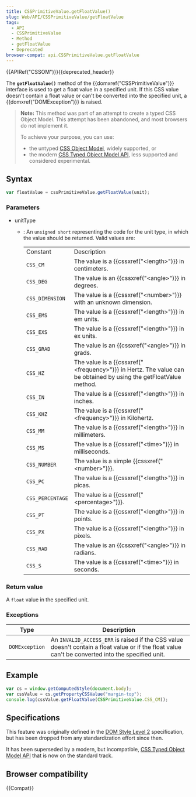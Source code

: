 ```yaml
---
title: CSSPrimitiveValue.getFloatValue()
slug: Web/API/CSSPrimitiveValue/getFloatValue
tags:
  - API
  - CSSPrimitiveValue
  - Method
  - getFloatValue
  - Deprecated
browser-compat: api.CSSPrimitiveValue.getFloatValue
---
```

{{APIRef("CSSOM")}}{{deprecated_header}}

The **`getFloatValue()`** method of the
{{domxref("CSSPrimitiveValue")}} interface is used to get a float value in a specified
unit. If this CSS value doesn't contain a float value or can't be converted into the
specified unit, a {{domxref("DOMException")}} is raised.

> **Note:** This method was part of an attempt to create a typed CSS Object Model. This attempt has been abandoned, and most browsers do
> not implement it.
>
> To achieve your purpose, you can use:
>
> - the untyped [CSS Object Model](/en-US/docs/Web/API/CSS_Object_Model), widely supported, or
> - the modern [CSS Typed Object Model API](/en-US/docs/Web/API/CSS_Typed_OM_API), less supported and considered experimental.

## Syntax

```js
var floatValue = cssPrimitiveValue.getFloatValue(unit);
```

### Parameters

- unitType

  - : An `unsigned short` representing the code for the unit type, in which the
    value should be returned. Valid values are:

    <table class="standard-table">
      <tbody>
        <tr>
          <td class="header">Constant</td>
          <td class="header">Description</td>
        </tr>
        <tr>
          <td><code>CSS_CM</code></td>
          <td>
            The value is a {{cssxref("&lt;length&gt;")}} in centimeters.
          </td>
        </tr>
        <tr>
          <td><code>CSS_DEG</code></td>
          <td>The value is an {{cssxref("&lt;angle&gt;")}} in degrees.</td>
        </tr>
        <tr>
          <td><code>CSS_DIMENSION</code></td>
          <td>
            The value is a {{cssxref("&lt;number&gt;")}} with an unknown
            dimension.
          </td>
        </tr>
        <tr>
          <td><code>CSS_EMS</code></td>
          <td>
            The value is a {{cssxref("&lt;length&gt;")}} in em units.
          </td>
        </tr>
        <tr>
          <td><code>CSS_EXS</code></td>
          <td>
            The value is a {{cssxref("&lt;length&gt;")}} in ex units.
          </td>
        </tr>
        <tr>
          <td><code>CSS_GRAD</code></td>
          <td>The value is an {{cssxref("&lt;angle&gt;")}} in grads.</td>
        </tr>
        <tr>
          <td><code>CSS_HZ</code></td>
          <td>
            The value is a {{cssxref("&lt;frequency&gt;")}} in Hertz.
            The value can be obtained by using the getFloatValue method.
          </td>
        </tr>
        <tr>
          <td><code>CSS_IN</code></td>
          <td>
            The value is a {{cssxref("&lt;length&gt;")}} in inches.
          </td>
        </tr>
        <tr>
          <td><code>CSS_KHZ</code></td>
          <td>
            The value is a {{cssxref("&lt;frequency&gt;")}} in
            Kilohertz.
          </td>
        </tr>
        <tr>
          <td><code>CSS_MM</code></td>
          <td>
            The value is a {{cssxref("&lt;length&gt;")}} in millimeters.
          </td>
        </tr>
        <tr>
          <td><code>CSS_MS</code></td>
          <td>
            The value is a {{cssxref("&lt;time&gt;")}} in milliseconds.
          </td>
        </tr>
        <tr>
          <td><code>CSS_NUMBER</code></td>
          <td>The value is a simple {{cssxref("&lt;number&gt;")}}.</td>
        </tr>
        <tr>
          <td><code>CSS_PC</code></td>
          <td>The value is a {{cssxref("&lt;length&gt;")}} in picas.</td>
        </tr>
        <tr>
          <td><code>CSS_PERCENTAGE</code></td>
          <td>The value is a {{cssxref("&lt;percentage&gt;")}}.</td>
        </tr>
        <tr>
          <td><code>CSS_PT</code></td>
          <td>
            The value is a {{cssxref("&lt;length&gt;")}} in points.
          </td>
        </tr>
        <tr>
          <td><code>CSS_PX</code></td>
          <td>
            The value is a {{cssxref("&lt;length&gt;")}} in pixels.
          </td>
        </tr>
        <tr>
          <td><code>CSS_RAD</code></td>
          <td>The value is an {{cssxref("&lt;angle&gt;")}} in radians.</td>
        </tr>
        <tr>
          <td><code>CSS_S</code></td>
          <td>The value is a {{cssxref("&lt;time&gt;")}} in seconds.</td>
        </tr>
      </tbody>
    </table>

### Return value

A `float` value in the specified unit.

### Exceptions

| **Type**       | **Description**                                                                                                                                    |
| -------------- | -------------------------------------------------------------------------------------------------------------------------------------------------- |
| `DOMException` | An `INVALID_ACCESS_ERR` is raised if the CSS value doesn't contain a float value or if the float value can't be converted into the specified unit. |

## Example

```js
var cs = window.getComputedStyle(document.body);
var cssValue = cs.getPropertyCSSValue("margin-top");
console.log(cssValue.getFloatValue(CSSPrimitiveValue.CSS_CM));
```

## Specifications

This feature was originally defined in the [DOM Style Level 2](https://www.w3.org/TR/DOM-Level-2-Style) specification, but has been dropped from any
standardization effort since then.

It has been superseded by a modern, but incompatible, [CSS Typed Object Model API](/en-US/docs/Web/API/CSS_Typed_OM_API) that is now on the standard track.

## Browser compatibility

{{Compat}}

